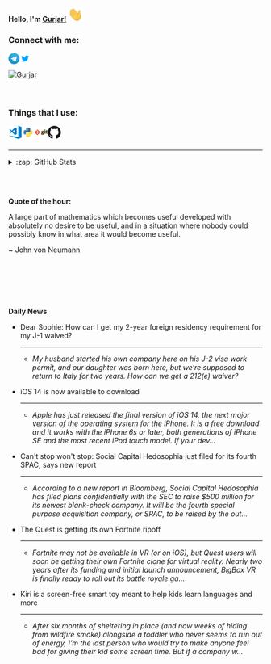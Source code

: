 #### Hello, I'm [Gurjar!](https://GurjarKing.github.io) <img src="https://raw.githubusercontent.com/ABSphreak/ABSphreak/master/gifs/Hi.gif" width="30px"></h2>


### Connect with me:

[<img align="left" alt="Gurjar | Telegram" width="22px" src="https://raw.githubusercontent.com/github/explore/80688e429a7d4ef2fca1e82350fe8e3517d3494d/topics/telegram/telegram.png" />][Telegram]
[<img align="left" alt="Gurjar | Twitter" width="22px" src="https://raw.githubusercontent.com/github/explore/80688e429a7d4ef2fca1e82350fe8e3517d3494d/topics/twitter/twitter.png" />][Twitter]
<br >
<br >
<a href="https://github.com/GurjarKing"><img src="https://komarev.com/ghpvc/?username=GurjarKing" alt="Gurjar" /></a> <br />
<br />
<br />
<!-- <br >

![](https://visitor-badge.glitch.me/badge?page_id=GurjarKing)

<br /> -->

### Things that I use:

[<img align="left" alt="Visual Studio Code" width="26px" src="https://raw.githubusercontent.com/github/explore/80688e429a7d4ef2fca1e82350fe8e3517d3494d/topics/visual-studio-code/visual-studio-code.png" />][VSCode]
[<img align="left" alt="Python" width="26px" src="https://raw.githubusercontent.com/github/explore/80688e429a7d4ef2fca1e82350fe8e3517d3494d/topics/python/python.png" />][Python]
[<img align="left" alt="Git" width="26px" src="https://raw.githubusercontent.com/github/explore/80688e429a7d4ef2fca1e82350fe8e3517d3494d/topics/git/git.png" />][Git]
[<img align="left" alt="GitHub" width="26px" src="https://raw.githubusercontent.com/github/explore/78df643247d429f6cc873026c0622819ad797942/topics/github/github.png" />][Github]

<br />
<br />

---
<details>
  <summary>:zap: GitHub Stats</summary>

<img align="left" alt="Gurjar's Github Stats" src="https://github-readme-stats.vercel.app/api?username=GurjarKing&show_icons=true&hide_border=true&count_private=true&include_all_commit=true&theme=algolia" />

</details>

<!-- ### 🔔 My latest tweet
<a href="https://twitter.com/Gurjar_King43" target="_blank">
	<img src="https://github.com/GurjarKing/GurjarKing/raw/master/tweet.png" width="70%" align="center" alt="Click to view on Twitter" title="My latest tweet, as an image"/>
</a> -->
<br>

<pre>

</pre>

**Quote of the hour:**

A large part of mathematics which becomes useful developed with absolutely no desire to be useful, and in a situation where nobody could possibly know in what area it would become useful.

~ John von Neumann
<pre>

</pre>
<br>
<pre>


</pre>
<strong>Daily News</strong>
  
  - Dear Sophie: How can I get my 2-year foreign residency requirement for my J-1 waived?
     <hr/>
     
      - *My husband started his own company here on his J-2 visa work permit, and our daughter was born here, but we’re supposed to return to Italy for two years. How can we get a 212(e) waiver?*
     
  - iOS 14 is now available to download
      <hr/>
      
      - *Apple has just released the final version of iOS 14, the next major version of the operating system for the iPhone. It is a free download and it works with the iPhone 6s or later, both generations of iPhone SE and the most recent iPod touch model. If your dev…*
      
  - Can't stop won't stop: Social Capital Hedosophia just filed for its fourth SPAC, says new report
      <hr/>
      
      - *According to a new report in Bloomberg, Social Capital Hedosophia has filed plans confidentially with the SEC to raise $500 million for its newest blank-check company. It will be the fourth special purpose acquisition company, or SPAC, to be raised by the out…*
      
  - The Quest is getting its own Fortnite ripoff
      <hr/>
      
      - *Fortnite may not be available in VR (or on iOS), but Quest users will soon be getting their own Fortnite clone for virtual reality. Nearly two years after its funding and initial launch announcement, BigBox VR is finally ready to roll out its battle royale ga…*
       
  - Kiri is a screen-free smart toy meant to help kids learn languages and more
      <hr/>
       
       - *After six months of sheltering in place (and now weeks of hiding from wildfire smoke) alongside a toddler who never seems to run out of energy, I’m the last person who would try to make anyone feel bad for giving their kid some screen time. But if a company w…*
      

<br />

[VSCode]: https://code.visualstudio.com/
[Python]: https://www.python.org/
[Git]: https://git-scm.com/
[Github]: https://github.com/
[Telegram]: https://t.me/Gurjar_King/
[Twitter]: https://twitter.com/Gurjar_King43/
